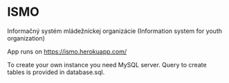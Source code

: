 # ISMO
Informačný systém mládežníckej organizácie (Information system for youth organization)

App runs on https://ismo.herokuapp.com/

To create your own instance you need MySQL server. Query to create tables is provided in database.sql.
